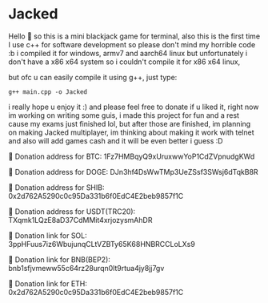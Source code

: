 # Jacked
Hello 👋 so this is a mini blackjack game for terminal, also this is the first time I use c++ for software development so please don't mind my horrible code :b 
i compiled it for windows, armv7 and aarch64 linux but unfortunately i don't have a x86 x64 system so i couldn't compile it for x86 x64 linux,

but ofc u can easily compile it using g++, just type:
```
g++ main.cpp -o Jacked
```
i really hope u enjoy it :) and please feel free to donate if u liked it, right now im working on writing some guis, i made this project for fun and a rest cause my exams just finished lol, but after those are finished, im planning on making Jacked multiplayer, im thinking about making it work with telnet and also will add games cash and it will be even better i guess :D

💸 Donation address for BTC: 1Fz7HMBqyQ9xUruxwwYoP1CdZVpnudgKWd

💸 Donation address for DOGE: DJn3hf4DsWwTMp3UeZSsf3SWsj6dTqkB8R

💸 Donation address for SHIB: 0x2d762A5290c0c95Da331b6f0EdC4E2beb9857f1C

💸 Donation address for USDT(TRC20): TXqmk1LQzE8aD37CdMMit4xrjozysmAhDR

💸 Donation link
for SOL: 3ppHFuus7iz6WbujunqCLtVZBTy65K68HNBRCCLoLXs9

💸 Donation link for BNB(BEP2): bnb1sfjvmeww55c64rz28urqn0lt9rtua4jy8jj7gv

💸 Donation link for ETH: 0x2d762A5290c0c95Da331b6f0EdC4E2beb9857f1C
